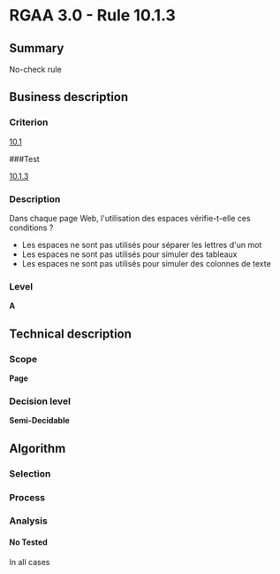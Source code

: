# RGAA 3.0 -  Rule 10.1.3

## Summary

No-check rule

## Business description

### Criterion

[10.1](http://references.modernisation.gouv.fr/referentiel-technique-0#crit-10-1)

###Test

[10.1.3](http://references.modernisation.gouv.fr/referentiel-technique-0#test-10-1-3)

### Description

Dans chaque page Web, l'utilisation des espaces v&eacute;rifie-t-elle ces conditions ? 
 
 *  Les espaces ne sont pas utilis&eacute;s pour s&eacute;parer les lettres d'un mot 
 *  Les espaces ne sont pas utilis&eacute;s pour simuler des tableaux 
 *  Les espaces ne sont pas utilis&eacute;s pour simuler des colonnes de texte 


### Level

**A**

## Technical description

### Scope

**Page**

### Decision level

**Semi-Decidable**

## Algorithm

### Selection

### Process

### Analysis

#### No Tested 

In all cases
